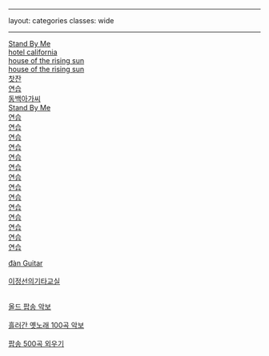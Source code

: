 
---
layout: categories
classes: wide

--- 

[Stand By Me](https://www.youtube.com/shorts/vgQinQVMgXA)<br>
[hotel california](https://www.youtube.com/shorts/FyaOammZ4iQ)<br>
[house of the rising sun](https://www.youtube.com/shorts/FBSIMvT2O2Y)<br> 
[house of the rising sun](https://www.youtube.com/shorts/31LA_X1hH4I)<br> 
[찻잔](https://www.youtube.com/watch?v=YKnTgiKCLkY)<br>
[연습](https://www.youtube.com/shorts/zp3Pinfpwfs)<br>
[동백아가씨](https://www.youtube.com/shorts/r27ld7l52hM)<br>
[Stand By Me](https://www.youtube.com/shorts/hrtYT-my5i8)<br>
[연습]()<br>
[연습]()<br>
[연습]()<br>
[연습]()<br>
[연습]()<br>
[연습]()<br>
[연습]()<br>
[연습]()<br>
[연습]()<br>
[연습]()<br>
[연습]()<br>
[연습]()<br>
[연습]()<br>
[연습]()<br>


[đàn Guitar](https://www.youtube.com/results?search_query=C%C3%A1ch+ch%C6%A1i+%C4%91%C3%A0n+Guitar+c%E1%BB%B1c+k%E1%BB%B3+%C4%91%C6%A1n+gi%E1%BA%A3n)<br> <br>
[이정선의기타교실](https://www.youtube.com/@leejungsunguitar)<br> <br>


[올드 팝송 악보](https://m.blog.naver.com/shik56/221564899886)<br> <br>
[흘러간 옛노래 100곡 악보](https://blog.naver.com/PostView.naver?blogId=shik56&logNo=222698240389&parentCategoryNo=&categoryNo=329&viewDate=&isShowPopularPosts=true&from=search)<br> <br>
[팝송 500곡 외우기](https://www.youtube.com/@LovelyOneself-ke2bt)<br> <br>

